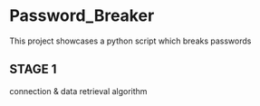 # Password_Breaker
This project showcases a python script which breaks passwords
## STAGE 1 
connection & data retrieval algorithm
